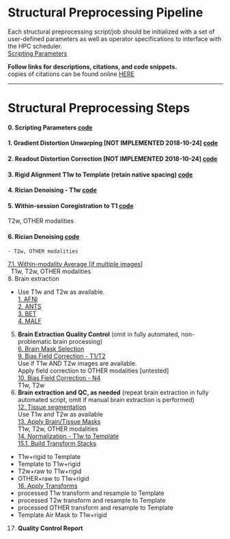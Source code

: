 # Structural Preprocessing Pipeline

Each structural preprocessing script/job should be initialized with a set of user-defined parameters as well as operator specifications to interface with the HPC scheduler.  
[Scripting Parameters](https://github.com/TKoscik/nimg_core/blob/master/pipelines/structural_preprocessing/scripting_parameters.md)

**Follow links for descriptions, citations, and code snippets.**  
copies of citations can be found online [HERE](https://paperpile.com/shared/5aInqX)  

***

# Structural Preprocessing Steps
#### 0. Scripting Parameters [code](https://github.com/TKoscik/nimg_core/blob/master/pipelines/structural_preprocessing/scripting_parameters.md)  
#### 1. Gradient Distortion Unwarping [NOT IMPLEMENTED 2018-10-24] [code](https://github.com/TKoscik/nimg_core/blob/master/pipelines/structural_preprocessing/gradient_distortion_unwarping.md)  
#### 2. Readout Distortion Correction [NOT IMPLEMENTED 2018-10-24] [code](https://github.com/TKoscik/nimg_core/blob/master/pipelines/structural_preprocessing/readout_distortion_correction.md)  
#### 3. Rigid Alignment T1w to Template (retain native spacing) [code](https://github.com/TKoscik/nimg_core/blob/master/pipelines/structural_preprocessing/rigid_alignment.md)  
#### 4. Rician Denoising - T1w [code](https://github.com/TKoscik/nimg_core/blob/master/pipelines/structural_preprocessing/denoising.md)  
#### 5. Within-session Coregistration to T1 [code](https://github.com/TKoscik/nimg_core/blob/master/pipelines/structural_preprocessing/within_session_multimodal_registration.md)  
T2w, OTHER modalities    
#### 6. Rician Denoising [code](https://github.com/TKoscik/nimg_core/blob/master/pipelines/structural_preprocessing/denoising.md)  
    - T2w, OTHER modalities    
[7.1. Within-modality Average [if multiple images]](https://github.com/TKoscik/nimg_core/blob/master/pipelines/structural_preprocessing/within_modality_average.md)  
&ensp;T1w, T2w, OTHER modalities    
8. Brain extraction  
   - Use T1w and T2w as available.  
   [1. AFNI](https://github.com/TKoscik/nimg_core/blob/master/pipelines/structural_preprocessing/brain_extraction_AFNI.md)  
   [2. ANTS](https://github.com/TKoscik/nimg_core/blob/master/pipelines/structural_preprocessing/brain_extraction_ANTS.md)  
   [3. BET](https://github.com/TKoscik/nimg_core/blob/master/pipelines/structural_preprocessing/brain_extraction_BET.md)  
   [4. MALF](https://github.com/TKoscik/nimg_core/blob/master/pipelines/structural_preprocessing/brain_extraction_MALF.md)  
   5. __Brain Extraction Quality Control__ (omit in fully automated, non-problematic brain processing)    
   [6. Brain Mask Selection](https://github.com/TKoscik/nimg_core/blob/master/pipelines/structural_preprocessing/brain_extraction_selection.md)    
[9. Bias Field Correction - T1/T2](https://github.com/TKoscik/nimg_core/blob/master/pipelines/structural_preprocessing/bias_field_correction_T1T2.md)  
   Use if T1w AND T2w images are available.  
   Apply field correction to OTHER modalities [untested]  
[10. Bias Field Correction - N4](https://github.com/TKoscik/nimg_core/blob/master/pipelines/structural_preprocessing/bias_field_correction_N4.md)  
   T1w, T2w    
11. __Brain extraction and QC, as needed__ (repeat brain extraction in fully automated script, omit if manual brain extraction is performed)  
[12. Tissue segmentation](https://github.com/TKoscik/nimg_core/blob/master/pipelines/structural_preprocessing/tissue_segmentation.md)  
   Use T1w and T2w as available    
[13. Apply Brain/Tissue Masks](https://github.com/TKoscik/nimg_core/blob/master/pipelines/structural_preprocessing/apply_masks.md)  
   T1w, T2w, OTHER modalities    
[14. Normalization - T1w to Template](https://github.com/TKoscik/nimg_core/blob/master/pipelines/structural_preprocessing/normalization_to_template_space.md)  
[15.1. Build Transform Stacks](https://github.com/TKoscik/nimg_core/blob/master/pipelines/structural_preprocessing/build_xfm_stack.md)  
  * T1w+rigid to Template  
  * Template to T1w+rigid  
  * T2w+raw to T1w+rigid  
  * OTHER+raw to T1w+rigid  
[16. Apply Transforms](https://github.com/TKoscik/nimg_core/blob/master/pipelines/structural_preprocessing/apply_xfm.md)  
  * processed T1w transform and resample to Template  
  * processed T2w transform and resample to Template  
  * processed OTHER transform and resample to Template    
  * Template Air Mask to T1w+rigid  
17. __Quality Control Report__  
